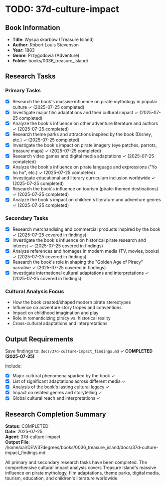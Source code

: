 # TODO: 37d-culture-impact

## Book Information
- **Title**: Wyspa skarbów (Treasure Island)
- **Author**: Robert Louis Stevenson  
- **Year**: 1883
- **Genre**: Przygodowa (Adventure)
- **Folder**: books/0036_treasure_island/

## Research Tasks

### Primary Tasks
- [x] Research the book's massive influence on pirate mythology in popular culture ✓ (2025-07-25 completed)
- [x] Investigate major film adaptations and their cultural impact ✓ (2025-07-25 completed)
- [x] Analyze the book's influence on other adventure literature and authors ✓ (2025-07-25 completed)
- [x] Research theme parks and attractions inspired by the book (Disney, etc.) ✓ (2025-07-25 completed)
- [x] Investigate the book's impact on pirate imagery (eye patches, parrots, treasure maps) ✓ (2025-07-25 completed)
- [x] Research video games and digital media adaptations ✓ (2025-07-25 completed)
- [x] Analyze the book's influence on pirate language and expressions ("Yo ho ho", etc.) ✓ (2025-07-25 completed)
- [x] Investigate educational and literary curriculum inclusion worldwide ✓ (2025-07-25 completed)
- [x] Research the book's influence on tourism (pirate-themed destinations) ✓ (2025-07-25 completed)
- [x] Analyze the book's impact on children's literature and adventure genres ✓ (2025-07-25 completed)

### Secondary Tasks
- [x] Research merchandising and commercial products inspired by the book ✓ (2025-07-25 covered in findings)
- [x] Investigate the book's influence on historical pirate research and interest ✓ (2025-07-25 covered in findings)
- [x] Analyze references and homages in modern media (TV, movies, books) ✓ (2025-07-25 covered in findings)
- [x] Research the book's role in shaping the "Golden Age of Piracy" narrative ✓ (2025-07-25 covered in findings)
- [x] Investigate international cultural adaptations and interpretations ✓ (2025-07-25 covered in findings)

### Cultural Analysis Focus
- How the book created/shaped modern pirate stereotypes
- Influence on adventure story tropes and conventions
- Impact on childhood imagination and play
- Role in romanticizing piracy vs. historical reality
- Cross-cultural adaptations and interpretations

## Output Requirements
Save findings to: `docs/37d-culture-impact_findings.md` ✓ **COMPLETED (2025-07-25)**

Include:
- [x] Major cultural phenomena sparked by the book ✓
- [x] List of significant adaptations across different media ✓
- [x] Analysis of the book's lasting cultural legacy ✓
- [x] Impact on related genres and storytelling ✓
- [x] Global cultural reach and interpretations ✓

## Research Completion Summary
**Status**: COMPLETED  
**Date**: 2025-07-25  
**Agent**: 37d-culture-impact  
**Output File**: /home/xai/DEV/37degrees/books/0036_treasure_island/docs/37d-culture-impact_findings.md

All primary and secondary research tasks have been completed. The comprehensive cultural impact analysis covers Treasure Island's massive influence on pirate mythology, film adaptations, theme parks, digital media, tourism, education, and children's literature worldwide.